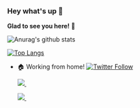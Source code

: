 ### Hey what's up 👋
**Glad to see you here!** :star_struck: 

![Anurag's github stats](https://github-readme-stats.vercel.app/api?username=rkymishra&count_private=true&show_icons=true&theme=tokyonight)

[![Top Langs](https://github-readme-stats.vercel.app/api/top-langs/?username=rkymishra&hide=rich%20text%20format,css,html&layout=compact&langs_count=7)](https://github.com/anuraghazra/github-readme-stats)


- 🏠 Working from home!
[![Twitter Follow](https://img.shields.io/twitter/follow/rkymishra?style=social)](https://twitter.com/rkymishra)
<ul> 
  <a href="https://www.linkedin.com/in/rkymishra/">
    <img src="https://img.shields.io/badge/linkedin-%230077B5.svg?&style=for-the-badge&logo=linkedin&logoColor=white" />
  </a>&nbsp;&nbsp;
</ul>
<ul> 
  <a href="https://rkymishra.com/">
    <img src="https://img.shields.io/static/v1?label=Visit&message=Website&color=green" />
  </a>&nbsp;&nbsp;
</ul>

